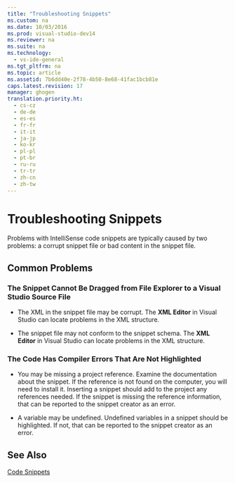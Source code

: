 ```yaml
---
title: "Troubleshooting Snippets"
ms.custom: na
ms.date: 10/03/2016
ms.prod: visual-studio-dev14
ms.reviewer: na
ms.suite: na
ms.technology: 
  - vs-ide-general
ms.tgt_pltfrm: na
ms.topic: article
ms.assetid: 7b6dd40e-2f78-4b50-8e68-41fac1bcb81e
caps.latest.revision: 17
manager: ghogen
translation.priority.ht: 
  - cs-cz
  - de-de
  - es-es
  - fr-fr
  - it-it
  - ja-jp
  - ko-kr
  - pl-pl
  - pt-br
  - ru-ru
  - tr-tr
  - zh-cn
  - zh-tw
---
```

# Troubleshooting Snippets
Problems with IntelliSense code snippets are typically caused by two problems: a corrupt snippet file or bad content in the snippet file.  
  
## Common Problems  
  
### The Snippet Cannot Be Dragged from File Explorer to a Visual Studio Source File  
  
-   The XML in the snippet file may be corrupt. The **XML Editor** in Visual Studio can locate problems in the XML structure.  
  
-   The snippet file may not conform to the snippet schema. The **XML Editor** in Visual Studio can locate problems in the XML structure.  
  
### The Code Has Compiler Errors That Are Not Highlighted  
  
-   You may be missing a project reference. Examine the documentation about the snippet. If the reference is not found on the computer, you will need to install it. Inserting a snippet should add to the project any references needed. If the snippet is missing the reference information, that can be reported to the snippet creator as an error.  
  
-   A variable may be undefined. Undefined variables in a snippet should be highlighted. If not, that can be reported to the snippet creator as an error.  
  
## See Also  
 [Code Snippets](../VS_IDE/Code-Snippets.md)